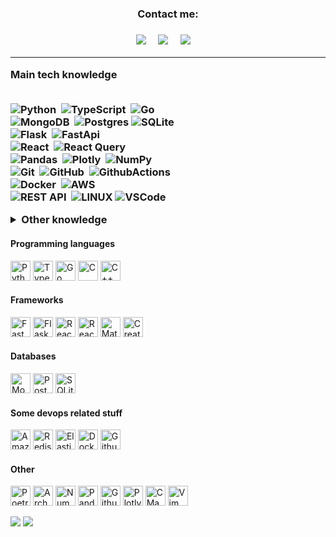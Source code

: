 <h3 align="center">Contact me:<h3>
<p align="center">
  <a href="https://t.me/rabarbrablad/" target="_blank"><img src="https://img.shields.io/badge/telegram-%230077B5.svg?&style=for-the-badge&logo=telegram&logoColor=white" /></a>&nbsp;&nbsp;&nbsp;&nbsp;
  <a href="mailto:rabarbrablad@gmail.com"><img src="https://img.shields.io/badge/gmail-%23D14836.svg?&style=for-the-badge&logo=gmail&logoColor=white" /></a>&nbsp;&nbsp;&nbsp;&nbsp;
  <a href="https://www.linkedin.com/in/polina-simonenko/" target="_blank"><img src="https://img.shields.io/badge/linkedin-%230077B5.svg?&style=for-the-badge&logo=linkedin&logoColor=white" /></a>&nbsp;&nbsp;&nbsp;&nbsp;
</p>

<hr/>

<summary><b>Main tech knowledge</b></summary>
<br/>
 
![Python](https://img.shields.io/badge/PYTHON-3776AB.svg?&style=flat&logo=python&logoColor=white)&nbsp;
![TypeScript](https://img.shields.io/badge/TYPESCRIPT-%23007ACC.svg?&style=flat&logo=typescript&logoColor=white)&nbsp;
![Go](https://img.shields.io/badge/GO-%23007ACC.svg?&style=flat&logo=go&logoColor=white&labelColor=007e9d&color=007e9d)&nbsp;\
![MongoDB](https://img.shields.io/badge/MONGODB-47A248.svg?&style=flat&logo=mongodb&logoColor=white)&nbsp;
![Postgres](https://img.shields.io/badge/POSTGRES-%23316192.svg?&style=flat&logo=postgresql&logoColor=white)
![SQLite](https://img.shields.io/badge/SQLITE-003B57.svg?&style=flat&logo=sqlite&logoColor=white)\
![Flask](https://img.shields.io/badge/FLASK-3776AB.svg?&style=flat&logo=flask&logoColor=white)&nbsp;
![FastApi](https://img.shields.io/badge/FASTAPI-3776AB.svg?&style=flat&logo=fastapi&logoColor=white&color=009585&labelColor=009585)&nbsp;\
![React](https://img.shields.io/badge/REACT-3776AB.svg?&style=flat&logo=react&logoColor=4995ab&color=20232a&labelColor=20232a)&nbsp;
![React Query](https://img.shields.io/badge/REACTQUERY-3776AB.svg?&style=flat&logo=reactquery&logoColor=white)&nbsp;\
![Pandas](https://img.shields.io/badge/PANDAS-3776AB.svg?&style=flat&logo=pandas&logoColor=white)&nbsp;
![Plotly](https://img.shields.io/badge/PLOTLY-3776AB.svg?&style=flat&logo=plotly&logoColor=white)&nbsp;
![NumPy](https://img.shields.io/badge/NUMPY-3776AB.svg?&style=flat&logo=numpy&logoColor=white)&nbsp;\
![Git](https://img.shields.io/badge/GIT-%23F05033.svg?&style=flat&logo=git&logoColor=white)&nbsp;
![GitHub](https://img.shields.io/badge/GITHUB-%23121011.svg?&style=flat&logo=github&logoColor=white)&nbsp;
![GithubActions](https://img.shields.io/badge/GITHUB%20ACTIONS-2088FF.svg?&style=flat&logo=github-actions&logoColor=white)&nbsp;\
![Docker](https://img.shields.io/badge/DOCKER-2496ED.svg?&style=flat&logo=docker&logoColor=white)&nbsp;
![AWS](https://img.shields.io/badge/AMAZON%20AWS-232F3E.svg?&style=flat&logo=amazon-aws&logoColor=white)&nbsp;\
![REST API](https://img.shields.io/badge/REST-02569B.svg?&style=flat&logo=rest&logoColor=white)&nbsp;
![LINUX](https://img.shields.io/badge/LINUX-FCC624?style=flat-square&logo=linux&logoColor=black)
![VSCode](https://img.shields.io/badge/VSCODE-007ACC.svg?&style=flat&logo=visual-studio-code)&nbsp;

<details>
  <summary><b>Other knowledge</b></summary>
  <br/>

![Kotlin](https://img.shields.io/badge/KOTLIN-0095D5.svg?&style=flat&logo=kotlin&logoColor=white)&nbsp;
![Firebase](https://img.shields.io/badge/FIREBASE-FFCA28.svg?&style=flat&logo=firebase&logoColor=black)&nbsp;
![NodeJS](https://img.shields.io/badge/NODEJS-339933.svg?&style=flat&logo=node.js&logoColor=white)&nbsp;\
![Redis](https://img.shields.io/badge/REDIS-DC382D.svg?&style=flat&logo=redis&logoColor=white)&nbsp;
![Nginx](https://img.shields.io/badge/NGINX-269539.svg?&style=flat&logo=nginx&logoColor=white)&nbsp;
![GRPC](https://img.shields.io/badge/GRPC-4285F4.svg?&style=flat&logo=google&logoColor=white)&nbsp;
![Kafka](https://img.shields.io/badge/APACHA%20KAFKA-231F20.svg?&style=flat&logo=apache-kafka&logoColor=white)&nbsp;
![Kubernetes](https://img.shields.io/badge/KUBERNETES-326CE5.svg?&style=flat&logo=kubernetes&logoColor=white)&nbsp;\
![C](https://img.shields.io/badge/C-00599C.svg?&style=flat&logo=c&logoColor=white)&nbsp;
![Cpp](https://img.shields.io/badge/C++-00599C.svg?&style=flat&logo=c%2B%2B&logoColor=white)&nbsp;
![CMake](https://img.shields.io/badge/CMake-00599C.svg?&style=flat&logo=cmake&logoColor=white)&nbsp;
![Qt](https://img.shields.io/badge/Qt-00599C.svg?&style=flat&logo=qt&logoColor=white)&nbsp;


</details>


<h4>Programming languages</h4>
<p>
  <img width="32" height="32" alt="Python" src="https://unpkg.com/simple-icons@v7/icons/python.svg">
  <img width="32" height="32" alt="TypeScript" src="https://unpkg.com/simple-icons@v7/icons/typescript.svg">
  <img width="32" height="32" alt="Go" src="https://unpkg.com/simple-icons@v7/icons/go.svg">
  <img width="32" height="32" alt="C" src="https://unpkg.com/simple-icons@v7/icons/c.svg">
  <img width="32" height="32" alt="C++" src="https://unpkg.com/simple-icons@v7/icons/cplusplus.svg">
</p>
<h4>Frameworks</h4>
<p>
  <img width="32" height="32" alt="FastApi" src="https://unpkg.com/simple-icons@v7/icons/fastapi.svg">
  <img width="32" height="32" alt="Flask" src="https://unpkg.com/simple-icons@v7/icons/flask.svg">
  <img width="32" height="32" alt="React" src="https://unpkg.com/simple-icons@v7/icons/react.svg">
  <img width="32" height="32" alt="React Query" src="https://unpkg.com/simple-icons@v7/icons/reactquery.svg">
  <img width="32" height="32" alt="Material UI" src="https://unpkg.com/simple-icons@v7/icons/mui.svg">
  <img width="32" height="32" alt="Create React App" src="https://unpkg.com/simple-icons@v7/icons/createreactapp.svg">
<p>
<h4>Databases</h4>
<p>
  <img width="32" height="32" alt="MongoDB" src="https://unpkg.com/simple-icons@v7/icons/mongodb.svg">
  <img width="32" height="32" alt="PostgreSQL" src="https://unpkg.com/simple-icons@v7/icons/postgresql.svg">
  <img width="32" height="32" alt="SQLite" src="https://unpkg.com/simple-icons@v7/icons/sqlite.svg">
</p>
<h4>Some devops related stuff</h4>
<p>
  <img width="32" height="32" alt="Amazon AWS" src="https://unpkg.com/simple-icons@v7/icons/amazonaws.svg">
  <img width="32" height="32" alt="Redis" src="https://unpkg.com/simple-icons@v7/icons/redis.svg">
  <img width="32" height="32" alt="Elasticsearch" src="https://unpkg.com/simple-icons@v7/icons/elasticsearch.svg">
  <img width="32" height="32" alt="Docker" src="https://unpkg.com/simple-icons@v7/icons/docker.svg">
  <img width="32" height="32" alt="Github Actions" src="https://unpkg.com/simple-icons@v7/icons/githubactions.svg">
</p>
<h4>Other</h4>
<p>
  <img width="32" height="32" alt="Poetry" src="https://unpkg.com/simple-icons@v7/icons/poetry.svg">
  <img width="32" height="32" alt="Arch Linux" src="https://unpkg.com/simple-icons@v7/icons/archlinux.svg">
  <img width="32" height="32" alt="NumPy" src="https://unpkg.com/simple-icons@v7/icons/numpy.svg">
  <img width="32" height="32" alt="Pandas" src="https://unpkg.com/simple-icons@v7/icons/pandas.svg">
  <img width="32" height="32" alt="Github Actions" src="https://unpkg.com/simple-icons@v7/icons/githubactions.svg">
  <img width="32" height="32" alt="Plotly" src="https://unpkg.com/simple-icons@v7/icons/plotly.svg">
  <img width="32" height="32" alt="CMake" src="https://unpkg.com/simple-icons@v7/icons/cmake.svg">
  <img width="32" height="32" alt="Vim" src="https://unpkg.com/simple-icons@v7/icons/vim.svg">
</p>
<p>
  <img src="https://github-readme-stats.vercel.app/api?username=rabarbra&show_icons=true&theme=dark"/>
  <img src="https://github-profile-summary-cards.vercel.app/api/cards/profile-details?username=rabarbra&theme=github_dark"/>
</p>
